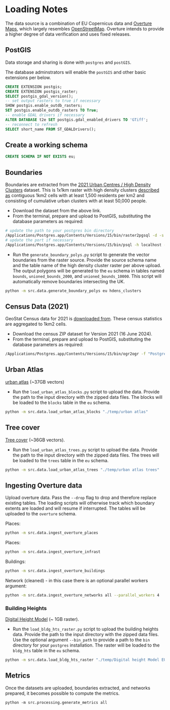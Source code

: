 # Loading Notes

The data source is a combination of EU Copernicus data and [Overture Maps](https://overturemaps.org), which largely resembles [OpenStreetMap](https://www.openstreetmap.org). Overture intends to provide a higher degree of data verification and uses fixed releases.

## PostGIS

Data storage and sharing is done with `postgres` and `postGIS`.

The database adminstrators will enable the `postGIS` and other basic extensions per below.

```sql
CREATE EXTENSION postgis;
CREATE EXTENSION postgis_raster;
SELECT postgis_gdal_version();
-- set output rasters to true if necessary
SHOW postgis.enable_outdb_rasters;
SET postgis.enable_outdb_rasters TO True;
-- enable GDAL drivers if necessary
ALTER DATABASE t2e SET postgis.gdal_enabled_drivers TO 'GTiff';
-- reconnect to refresh
SELECT short_name FROM ST_GDALDrivers();
```

## Create a working schema

```sql
CREATE SCHEMA IF NOT EXISTS eu;
```

## Boundaries

Boundaries are extracted from the [2021 Urban Centres / High Density Clusters](https://ec.europa.eu/eurostat/web/gisco/geodata/population-distribution/clusters) dataset. This is 1x1km raster with high density clusters [described as](https://ec.europa.eu/eurostat/statistics-explained/index.php?title=Territorial_typologies#Typologies) contiguous 1km2 cells with at least 1,500 residents per km2 and consisting of cumulative urban clusters with at least 50,000 people.

- Download the dataset from the above link.
- From the terminal, prepare and upload to PostGIS, substituting the database parameters as required:

```bash
# update the path to your postgres bin directory
/Applications/Postgres.app/Contents/Versions/15/bin/raster2pgsql -d -s 3035 -I -C -M -F -t auto HDENS_CLST_2021.tif eu.hdens_clusters > output.sql
# update the port if necessary
/Applications/Postgres.app/Contents/Versions/15/bin/psql -h localhost -U editor -d t2e -W -p 5435 -f output.sql
```

- Run the `generate_boundary_polys.py` script to generate the vector boundaries from the raster source. Provide the source schema name and the table name of the high density cluster raster per above upload. The output polygons will be generated to the `eu` schema in tables named `bounds`, `unioned_bounds_2000`, and `unioned_bounds_10000`. This script will automatically remove boundaries intersecting the UK.

```bash
python -m src.data.generate_boundary_polys eu hdens_clusters
```

## Census Data (2021)

GeoStat Census data for 2021 is [downloaded from](https://ec.europa.eu/eurostat/web/gisco/geodata/population-distribution/geostat). These census statistics are aggregated to 1km2 cells.

- Download the census ZIP dataset for Version 2021 (16 June 2024).
- From the terminal, prepare and upload to PostGIS, substituting the database parameters as required:

```bash
/Applications/Postgres.app/Contents/Versions/15/bin/ogr2ogr -f "PostgreSQL" PG:"host=localhost dbname=t2e user=editor port=5435 password='<insert>'" "temp/Eurostat_Census-GRID_2021_V2-0/ESTAT_Census_2021_V2.gpkg" -nln eu.stats -progress
```

## Urban Atlas

[urban atlas](https://land.copernicus.eu/local/urban-atlas/urban-atlas-2018) (~37GB vectors)

- Run the `load_urban_atlas_blocks.py` script to upload the data. Provide the path to the input directory with the zipped data files. The blocks will be loaded to the `blocks` table in the `eu` schema.

```bash
python -m src.data.load_urban_atlas_blocks "./temp/urban atlas"
```

## Tree cover

[Tree cover](https://land.copernicus.eu/local/urban-atlas/street-tree-layer-stl-2018) (~36GB vectors).

- Run the `load_urban_atlas_trees.py` script to upload the data. Provide the path to the input directory with the zipped data files. The trees will be loaded to the `trees` table in the `eu` schema.

```bash
python -m src.data.load_urban_atlas_trees "./temp/urban atlas trees"
```

## Ingesting Overture data

Upload overture data. Pass the `--drop` flag to drop and therefore replace existing tables. The loading scripts will otherwise track which boundary extents are loaded and will resume if interrupted. The tables will be uploaded to the `overture` schema.

Places:

```bash
python -m src.data.ingest_overture_places
```

Places:

```bash
python -m src.data.ingest_overture_infrast
```

Buildings:

```bash
python -m src.data.ingest_overture_buildings
```

Network (cleaned) - in this case there is an optional parallel workers argument:

```bash
python -m src.data.ingest_overture_networks all --parallel_workers 4
```

### Building Heights

[Digital Height Model](https://land.copernicus.eu/local/urban-atlas/building-height-2012) (~ 1GB raster).

- Run the `load_bldg_hts_raster.py` script to upload the building heights data. Provide the path to the input directory with the zipped data files. Use the optional argument `--bin_path` to provide a path to the `bin` directory for your `postgres` installation. The raster will be loaded to the `bldg_hts` table in the `eu` schema.

```bash
python -m src.data.load_bldg_hts_raster "./temp/Digital height Model EU" --bin_path /Applications/Postgres.app/Contents/Versions/15/bin/
```

## Metrics

Once the datasets are uploaded, boundaries extracted, and networks prepared, it becomes possible to compute the metrics.

`python -m src.processing.generate_metrics all`
